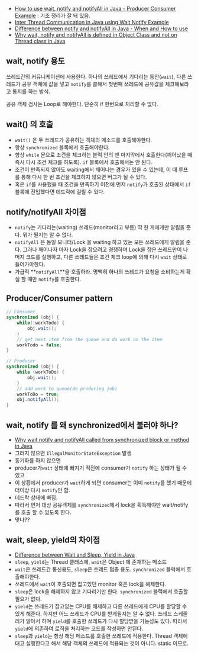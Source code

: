 * [How to use wait, notify and notifyAll in Java - Producer Consumer Example](http://javarevisited.blogspot.kr/2015/07/how-to-use-wait-notify-and-notifyall-in.html) : 기초 정리가 잘 돼 있음.
* [Inter Thread Communication in Java using Wait Notify Example](http://javarevisited.blogspot.kr/2013/12/inter-thread-communication-in-java-wait-notify-example.html)
* [Difference between notify and notifyAll in Java - When and How to use](http://javarevisited.blogspot.kr/2012/10/difference-between-notify-and-notifyall-java-example.html)
* [Why wait, notify and notifyAll is defined in Object Class and not on Thread class in Java](http://javarevisited.blogspot.kr/2012/02/why-wait-notify-and-notifyall-is.html)

## wait, notify 용도
쓰레드간의 커뮤니케이션에 사용한다. 하나의 쓰레드에서 기다리는 동안(`wait`), 다른 쓰레드가 공유 객체에 값을 넣고 `notify`를 콜해서 첫번째 쓰레드에 공유값을 체크해보라고 통지를 하는 방식.

공유 객체 검사는 Loop로 해야한다. 단순히 if 한번으로 처리할 수 없다.

## wait() 의 호출
* `wait()` 은 두 쓰레드가 공유하는 객체의 메소드를 호출해야한다.
* 항상 `synchronized` 블록에서 호출해야한다.
* 항상 `while` 문으로 조건을 체크하는 블럭 안의 맨 마지막에서 호출한다(깨어났을 때 즉시 다시 조건 체크를 하도록). `if` 블록에서 호출해서는 안 된다.
* 조건이 만족되지 않아도 waiting에서 깨어나는 경우가 있을 수 있는데, 이 때 루프를 통해 다시 한 번 조건을 체크하지 않으면 버그가 될 수 있다.
* 혹은 `if`를 사용했을 때 조건을 만족하기 이전에 먼저 `notify`가 호출된 상태에서 `if` 블록에 진입했다면 데드락에 걸릴 수 있다.

## notify/notifyAll 차이점
* `notify`는 기다리는(waiting) 쓰레드(monitor라고 부름) 딱 한 개에게만 알림을 준다. 뭐가 될지는 알 수 없다.
* `notifyAll` 은 동일 모니터/Lock 을 waiting 하고 있는 모든 쓰레드에게 알림을 준다. 그러나 깨어나자 마자 Lock을 잡으려고 경쟁하며 Lock을 잡은
쓰레드만이 나머지 코드를 실행하고, 다른 쓰레드들은 조건 체크 loop에 의해 다시 `wait` 상태로 들어가야한다.
* 가급적 **`notifyAll`**을 호출하라. 명백히 하나의 쓰레드가 요청을 소비하는게 확실 할 때만 `notify`를 호출한다.

## Producer/Consumer pattern
```java
// Consumer
synchronized (obj) {
    while(!workTodo) {
        obj.wait();
    }
    // get next item from the queue and do work on the item
    workTodo = false;
}

// Producer
synchronized (obj) {
    while (workToDo) {
        obj.wait();
    }
    // add work to queue(do producing job)
    workToDo = true;
    obj.notifyAll();
}
```

## wait, notify 를 왜 synchronized에서 불러야 하나?
* [Why wait notify and notifyAll called from synchronized block or method in Java](http://javarevisited.blogspot.kr/2011/05/wait-notify-and-notifyall-in-java.html)
* 그러지 않으면 `IllegalMonitorStateException` 발생
* 동기화를 하지 않으면
* producer가`wait` 상태에 빠지기 직전에 consumer가 `notify` 하는 상태가 될 수 있고
* 이 상황에서 producer가 `wait`하게 되면 consumer는 이미 `notify`를 했기 때문에 더이상 다시 `notify`안 함.
* 데드락 상태에 빠짐.
* 따라서 먼저 대상 공유객체를 `synchronized`에서 lock을 획득해야만 wait/notify를 호출 할 수 있도록 한다.
* 맞나??

## wait, sleep, yield의 차이점
* [Difference between Wait and Sleep, Yield in Java](http://javarevisited.blogspot.kr/2011/12/difference-between-wait-sleep-yield.html)
* `sleep`, `yield`는 Thread 클래스에, `wait`은 Object 에 존재하는 메소드
* `wait`은 쓰레드간 통신용도, `sleep`은 쓰레드 멈충 용도. `synchronized` 블럭에서 호출해야한다.
* 쓰레드에서 `wait`이 호출되면 잡고있던 monitor 혹은 lock을 해제한다.
* `sleep`은 lock을 해제하지 않고 기다리기만 한다. `synchronized` 블럭에서 호출할 필요가 없다.
* `yield`는 쓰레드가 잡고있는 CPU를 해제하고 다른 쓰레드에게 CPU를 할당할 수 있게 해준다.
  하지만 어느 쓰레드가 CPU를 받게될지는 알 수 없다.
  쓰레드 스케줄러가 알아서 하며 `yield`를 호출한 쓰레드가 다시 할당받을 가능성도 있다.
  따라서 `yield`에 의존하여 로직을 처리하는 코드를 작성하면 안된다.
* `sleep`과 `yield`는 항상 해당 메소드를 호출한 쓰레드에 적용한다. Thread 객체에 대고 실행한다고 해서 해당 객체의 쓰레드에 적용되는 것이 아니다. static 이므로.

